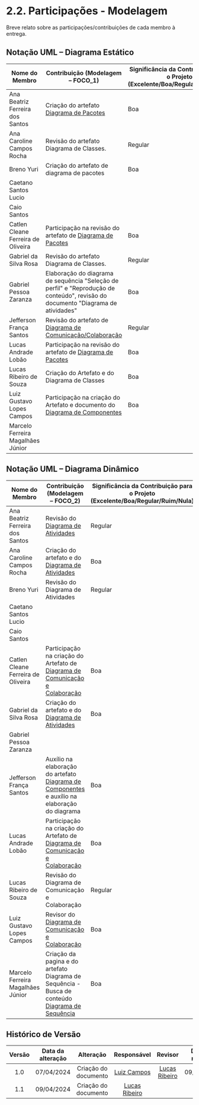 # 2.2. Participações - Modelagem

Breve relato sobre as participações/contribuições de cada membro à entrega.

## Notação UML – Diagrama Estático

|Nome do Membro | Contribuição (Modelagem – FOCO_1) | Significância da Contribuição para o Projeto (Excelente/Boa/Regular/Ruim/Nula) |
| --- | --- | --- |
| Ana Beatriz Ferreira dos Santos | Criação do artefato <a href="https://unbarqdsw2024-1.github.io/2024.1_G4_My_Video/#/Modelagem/2.1.1.2.DiagramadePacotes">Diagrama de Pacotes</a> | Boa |
| Ana Caroline Campos Rocha | Revisão do artefato Diagrama de Classes. | Regular |
| Breno Yuri | Criação do artefato de diagrama de pacotes | Boa |
| Caetano Santos Lucio |  |  |
| Caio Santos |   |  |
| Catlen Cleane Ferreira de Oliveira |Participação na revisão do artefato de <a href="https://unbarqdsw2024-1.github.io/2024.1_G4_My_Video/#/Modelagem/2.1.1.2.DiagramadePacotes">Diagrama de Pacotes </a>| Boa |
| Gabriel da Silva Rosa | Revisão do artefato Diagrama de Classes. | Regular |
| Gabriel Pessoa Zaranza |  Elaboração do diagrama de sequência "Seleção de perfil" e "Reprodução de conteúdo", revisão do documento "Diagrama de atividades"  |Boa|
| Jefferson França Santos | Revisão do artefato de [Diagrama de Comunicação/Colaboração](/Modelagem/2.1.2.3.DiagramadeComunicacao-Colaboracao.md) | Regular |
| Lucas Andrade Lobão | Participação na revisão do artefato de <a href="https://unbarqdsw2024-1.github.io/2024.1_G4_My_Video/#/Modelagem/2.1.1.2.DiagramadePacotes">Diagrama de Pacotes </a> | Boa |
| Lucas Ribeiro de Souza | Criação do Artefato e do Diagrama de Classes | Boa |
| Luiz Gustavo Lopes Campos | Participação na criação do Artefato e documento do [Diagrama de Componentes](/Modelagem/2.1.1.3.DiagramadeComponentes.md) | Boa |
| Marcelo Ferreira Magalhães Júnior |   |   |


## Notação UML – Diagrama Dinâmico

|Nome do Membro | Contribuição (Modelagem – FOCO_2) | Significância da Contribuição para o Projeto (Excelente/Boa/Regular/Ruim/Nula) |
| --- | --- | --- |
| Ana Beatriz Ferreira dos Santos | Revisão do [Diagrama de Atividades](/Modelagem/2.1.2.2.DiagramadeAtividades.md)  | Regular | Regular |
| Ana Caroline Campos Rocha | Criação do artefato e do [Diagrama de Atividades](/Modelagem/2.1.2.2.DiagramadeAtividades.md) | Boa |
| Breno Yuri | Revisão do Diagrama de Atividades  | Regular |
| Caetano Santos Lucio |  |  |
| Caio Santos |   |  |
| Catlen Cleane Ferreira de Oliveira |Participação na criação do Artefato de <a href="https://unbarqdsw2024-1.github.io/2024.1_G4_My_Video/#/Modelagem/2.1.2.3.DiagramadeComunicacao-Colaboracao">Diagrama de Comunicação e Colaboração </a>| Boa |
| Gabriel da Silva Rosa | Criação do artefato e do [Diagrama de Atividades](/Modelagem/2.1.2.2.DiagramadeAtividades.md) | Boa |
| Gabriel Pessoa Zaranza |  |  |
| Jefferson França Santos | Auxílio na elaboração do artefato [Diagrama de Componentes](/Modelagem/2.1.1.3.DiagramadeComponentes.md) e auxílio na elaboração do diagrama | Boa |
| Lucas Andrade Lobão | Participação na criação do Artefato de <a href="https://unbarqdsw2024-1.github.io/2024.1_G4_My_Video/#/Modelagem/2.1.2.3.DiagramadeComunicacao-Colaboracao">Diagrama de Comunicação e Colaboração </a>| Boa |
| Lucas Ribeiro de Souza | Revisão do Diagrama de Comunicação e Colaboração | Regular |
| Luiz Gustavo Lopes Campos | Revisor do [Diagrama de Comunicação e Colaboração](/Modelagem/2.1.2.3.DiagramadeComunicacao-Colaboracao.md) | Boa |
| Marcelo Ferreira Magalhães Júnior | Criação da pagina e do artefato Diagrama de Sequência - Busca de conteúdo [Diagrama de Sequência](/Modelagem/2.1.2.1.DiagramadeSequencia.md) | Boa |



##  Histórico de Versão

|  Versão  |   Data da alteração  |   Alteração  |  Responsável  |  Revisor  | Data de revisão |
| :--------: | :--------------------: | :-----------: | :--------------: | :--------: | :-----------------: |
|     1.0     |    07/04/2024   |  Criação do documento  |  [Luiz Campos](https://github.com/Luiz-GL-Campos)   | [Lucas Ribeiro](https://github.com/lucassouzs) | 09/04/2024 |
|     1.1     |    09/04/2024   |  Criação do documento  |  [Lucas Ribeiro](https://github.com/lucassouzs)   |  |  |
